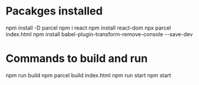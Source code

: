 # Pacakges installed

npm install -D parcel
npm i react
npm install react-dom
npx parcel index.html
npm install babel-plugin-transform-remove-console --save-dev

# Commands to build and run

npm run build
npm parcel build index.html
npm run start
npm start
